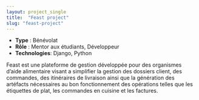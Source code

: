 ```yaml
---
layout: project_single
title:  "Feast project"
slug: "feast-project"
---
```


* **Type** : Bénévolat 
* **Rôle** : Mentor aux étudiants, Développeur
* **Technologies**: Django, Python

Feast est une plateforme de gestion développée pour des organismes 
d’aide alimentaire visant a simplifier la gestion des dossiers 
client, des commandes, des itinéraires de livraison ainsi que la 
génération des artéfacts nécessaires au bon fonctionnement des 
opérations telles que les étiquettes de plat, les commandes en cuisine 
et les factures.
